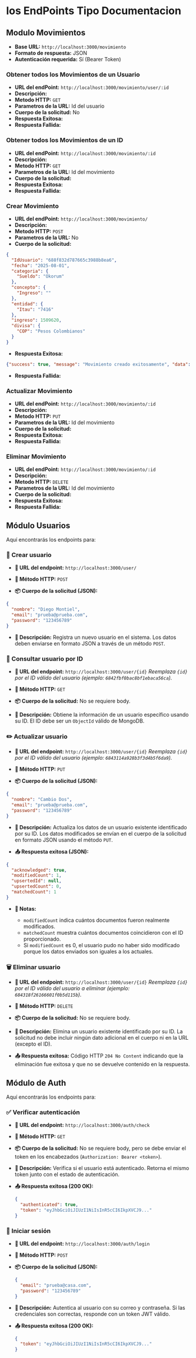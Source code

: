 # los EndPoints Tipo Documentacion

## Modulo Movimientos

- **Base URL:** `http://localhost:3000/movimiento`
- **Formato de respuesta:** JSON
- **Autenticación requerida:** Sí (Bearer Token)

### Obtener todos los Movimientos de un Usuario

- **URL del endPoint:** `http://localhost:3000/movimiento/user/:id`
- **Descripción:**
- **Metodo HTTP:** `GET`
- **Parametros de la URL:** Id del usuario
- **Cuerpo de la solicitud:** No
- **Respuesta Exitosa:**
- **Respuesta Fallida:**

### Obtener todos los Movimientos de un ID

- **URL del endPoint:** `http://localhost:3000/movimiento/:id`
- **Descripción:**
- **Metodo HTTP:** `GET`
- **Parametros de la URL:** Id del movimiento
- **Cuerpo de la solicitud:**
- **Respuesta Exitosa:**
- **Respuesta Fallida:**

### Crear Movimiento

- **URL del endPoint:** `http://localhost:3000/movimiento/`
- **Descripción:**
- **Metodo HTTP:** `POST`
- **Parametros de la URL:** No
- **Cuerpo de la solicitud:**

```json
{
  "IdUsuario": "688f832d787665c3988b8ea6",
  "fecha": "2025-08-01",
  "categoria": {
    "Sueldo": "Okorum"
  },
  "concepto": {
    "Ingreso": ""
  },
  "entidad": {
    "Itau": "7416"
  },
  "ingreso": 1509620,
  "divisa": {
    "COP": "Pesos Colombianos"
  }
}
```

- **Respuesta Exitosa:**

```json
{"success": true, "message": "Movimiento creado exitosamente", "data": {"acknowledged": true, "insertedId": "68918e8e84dc11191ca408c9"}}
```

- **Respuesta Fallida:**

### Actualizar Movimiento

- **URL del endPoint:** `http://localhost:3000/movimiento/:id`
- **Descripción:**
- **Metodo HTTP:** `PUT`
- **Parametros de la URL:** Id del movimiento
- **Cuerpo de la solicitud:**
- **Respuesta Exitosa:**
- **Respuesta Fallida:**

### Eliminar Movimiento

- **URL del endPoint:** `http://localhost:3000/movimiento/:id`
- **Descripción:**
- **Metodo HTTP:** `DELETE`
- **Parametros de la URL:** Id del movimiento
- **Cuerpo de la solicitud:**
- **Respuesta Exitosa:**
- **Respuesta Fallida:**

## Módulo Usuarios

Aquí encontrarás los endpoints para:

### 🚀 Crear usuario

- **📍 URL del endpoint:** `http://localhost:3000/user/`

- **🧾 Método HTTP:** `POST`

- **📦 Cuerpo de la solicitud (JSON):**

```json
{
  "nombre": "Diego Montiel",
  "email": "prueba@prueba.com",
  "password": "123456789"
}
```

- **📝 Descripción:** Registra un nuevo usuario en el sistema. Los datos deben enviarse en formato JSON a través de un método `POST`.

### 🔎 Consultar usuario por ID

- **📍 URL del endpoint:** `http://localhost:3000/user/{id}` _Reemplaza `{id}` por el ID válido del usuario (ejemplo:
  `6842fbf0bac8bf1ebaca56ca`)._

- **🧾 Método HTTP:** `GET`

- **📦 Cuerpo de la solicitud:** No se requiere body.

- **📝 Descripción:** Obtiene la información de un usuario específico usando su ID. El ID debe ser un `ObjectId` válido de MongoDB.

### ✏️ Actualizar usuario

- **📍 URL del endpoint:** `http://localhost:3000/user/{id}` _Reemplaza `{id}` por el ID válido del usuario (ejemplo:
  `6843114a928b3f3d4b5f6da9`)._

- **🧾 Método HTTP:** `PUT`

- **📦 Cuerpo de la solicitud (JSON):**

```json
{
  "nombre": "Cambio Dos",
  "email": "prueba@prueba.com",
  "password": "123456789"
}
```

- **📝 Descripción:** Actualiza los datos de un usuario existente identificado por su ID. Los datos modificados se envían en el cuerpo de la
  solicitud en formato JSON usando el método `PUT`.

- **📤 Respuesta exitosa (JSON):**

```json
{
  "acknowledged": true,
  "modifiedCount": 1,
  "upsertedId": null,
  "upsertedCount": 0,
  "matchedCount": 1
}
```

- **📝 Notas:**

  - `modifiedCount` indica cuántos documentos fueron realmente modificados.
  - `matchedCount` muestra cuántos documentos coincidieron con el ID proporcionado.
  - Si `modifiedCount` es 0, el usuario pudo no haber sido modificado porque los datos enviados son iguales a los actuales.

### 🗑️ Eliminar usuario

- **📍 URL del endpoint:** `http://localhost:3000/user/{id}` _Reemplaza `{id}` por el ID válido del usuario a eliminar (ejemplo:
  `684318f26166601f0b5d115b`)._

- **🧾 Método HTTP:** `DELETE`

- **📦 Cuerpo de la solicitud:** No se requiere body.

- **📝 Descripción:** Elimina un usuario existente identificado por su ID. La solicitud no debe incluir ningún dato adicional en el cuerpo
  ni en la URL (excepto el ID).

- **📤 Respuesta exitosa:** Código HTTP `204 No Content` indicando que la eliminación fue exitosa y que no se devuelve contenido en la
  respuesta.

## Módulo de Auth

Aquí encontrarás los endpoints para:

### ✅ Verificar autenticación

- **📍 URL del endpoint:** `http://localhost:3000/auth/check`

- **🧾 Método HTTP:** `GET`

- **📦 Cuerpo de la solicitud:** No se requiere body, pero se debe enviar el token en los encabezados (`Authorization: Bearer <token>`).

- **📝 Descripción:** Verifica si el usuario está autenticado. Retorna el mismo token junto con el estado de autenticación.

- **📤 Respuesta exitosa (200 OK):**

  ```json
  {
    "authenticated": true,
    "token": "eyJhbGciOiJIUzI1NiIsInR5cCI6IkpXVCJ9..."
  }
  ```

### 🔐 Iniciar sesión

- **📍 URL del endpoint:** `http://localhost:3000/auth/login`

- **🧾 Método HTTP:** `POST`

- **📦 Cuerpo de la solicitud (JSON):**

  ```json
  {
    "email": "prueba@casa.com",
    "password": "123456789"
  }
  ```

- **📝 Descripción:** Autentica al usuario con su correo y contraseña. Si las credenciales son correctas, responde con un token JWT válido.

- **📤 Respuesta exitosa (200 OK):**

  ```json
  {
    "token": "eyJhbGciOiJIUzI1NiIsInR5cCI6IkpXVCJ9..."
  }
  ```
